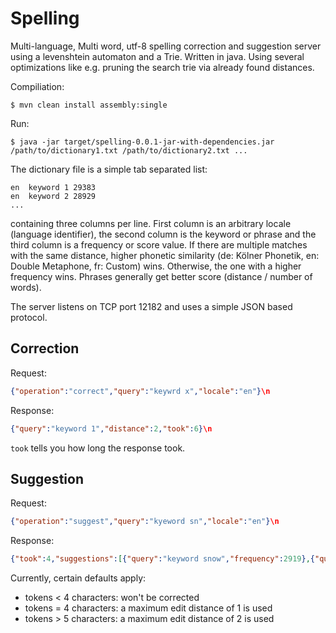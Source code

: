 
# Spelling

Multi-language, Multi word, utf-8 spelling correction and suggestion server using a levenshtein automaton and a Trie.
Written in java. Using several optimizations like e.g. pruning the search trie via already found
distances.

Compiliation:

```
$ mvn clean install assembly:single
```

Run:

```
$ java -jar target/spelling-0.0.1-jar-with-dependencies.jar /path/to/dictionary1.txt /path/to/dictionary2.txt ...
```

The dictionary file is a simple tab separated list:

```
en  keyword 1 29383
en  keyword 2 28929
...
```

containing three columns per line. First column is an arbitrary locale (language identifier),
the second column is the keyword or phrase and the third column is a frequency or score value.
If there are multiple matches with the same distance, higher phonetic similarity (de: Kölner Phonetik,
en: Double Metaphone, fr: Custom) wins. Otherwise, the one with a higher frequency wins.
Phrases generally get better score (distance / number of words).

The server listens on TCP port 12182 and uses a simple JSON based protocol.

## Correction

Request:

```json
{"operation":"correct","query":"keywrd x","locale":"en"}\n
```

Response:

```json
{"query":"keyword 1","distance":2,"took":6}\n
```

`took` tells you how long the response took.

## Suggestion

Request:

```json
{"operation":"suggest","query":"kyeword sn","locale":"en"}\n
```

Response:

```json
{"took":4,"suggestions":[{"query":"keyword snow","frequency":2919},{"query":"keyword snowfall","frequency":2140},"..."]"}\n
```

Currently, certain defaults apply:

* tokens < 4 characters: won't be corrected
* tokens = 4 characters: a maximum edit distance of 1 is used
* tokens > 5 characters: a maximum edit distance of 2 is used

